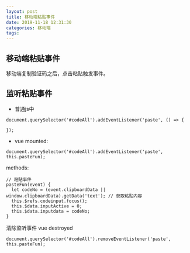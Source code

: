 ```yaml
---
layout: post
title: 移动端粘贴事件
date: 2019-11-18 12:31:30
categories: 移动端
tags:
---
```

## 移动端粘贴事件
移动端复制验证码之后，点击粘贴触发事件。


## 监听粘贴事件

- 普通js中
```
document.querySelector('#codeAll').addEventListener('paste', () => {

});
```
- vue
mounted:
```
document.querySelector('#codeAll').addEventListener('paste', this.pasteFun);
```
methods: 
```
// 粘贴事件
pasteFun(event) {
  let codeNo = (event.clipboardData || window.clipboardData).getData('text'); // 获取粘贴内容
  this.$refs.codeinput.focus();
  this.$data.inputActive = 0;
  this.$data.inputdata = codeNo;
}
```
清除监听事件
vue destroyed
```
document.querySelector('#codeAll').removeEventListener('paste', this.pasteFun);
```


